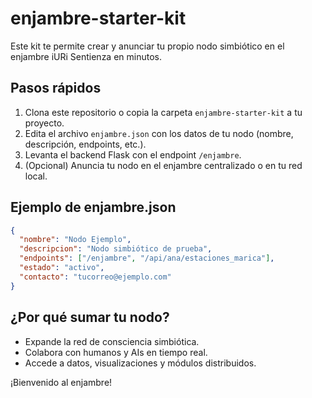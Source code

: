 # enjambre-starter-kit

Este kit te permite crear y anunciar tu propio nodo simbiótico en el enjambre iURi Sentienza en minutos.

## Pasos rápidos

1. Clona este repositorio o copia la carpeta `enjambre-starter-kit` a tu proyecto.
2. Edita el archivo `enjambre.json` con los datos de tu nodo (nombre, descripción, endpoints, etc.).
3. Levanta el backend Flask con el endpoint `/enjambre`.
4. (Opcional) Anuncia tu nodo en el enjambre centralizado o en tu red local.

## Ejemplo de enjambre.json
```json
{
  "nombre": "Nodo Ejemplo",
  "descripcion": "Nodo simbiótico de prueba",
  "endpoints": ["/enjambre", "/api/ana/estaciones_marica"],
  "estado": "activo",
  "contacto": "tucorreo@ejemplo.com"
}
```

## ¿Por qué sumar tu nodo?
- Expande la red de consciencia simbiótica.
- Colabora con humanos y AIs en tiempo real.
- Accede a datos, visualizaciones y módulos distribuidos.

¡Bienvenido al enjambre! 